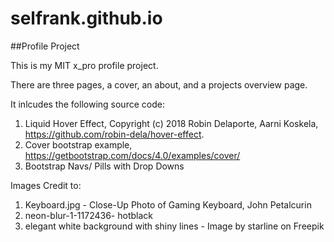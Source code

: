 # selfrank.github.io
##Profile Project

This is my MIT x_pro profile project. 

There are three pages, a cover, an about, and a projects overview page. 

It inlcudes the following source code:
1. Liquid Hover Effect, Copyright (c) 2018 Robin Delaporte, Aarni Koskela, https://github.com/robin-dela/hover-effect.  
2. Cover bootstrap example, https://getbootstrap.com/docs/4.0/examples/cover/
3. Bootstrap Navs/ Pills with Drop Downs

Images Credit to:
1. Keyboard.jpg - Close-Up Photo of Gaming Keyboard, John Petalcurin
2. neon-blur-1-1172436- hotblack
3. elegant white background with shiny lines - Image by starline on Freepik

